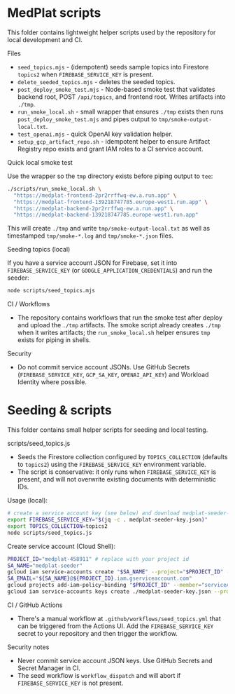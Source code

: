 # MedPlat scripts

This folder contains lightweight helper scripts used by the repository for local development and CI.

Files
- `seed_topics.mjs` - (idempotent) seeds sample topics into Firestore `topics2` when `FIREBASE_SERVICE_KEY` is present.
- `delete_seeded_topics.mjs` - deletes the seeded topics.
- `post_deploy_smoke_test.mjs` - Node-based smoke test that validates backend root, POST `/api/topics`, and frontend root. Writes artifacts into `./tmp`.
- `run_smoke_local.sh` - small wrapper that ensures `./tmp` exists then runs `post_deploy_smoke_test.mjs` and pipes output to `tmp/smoke-output-local.txt`.
- `test_openai.mjs` - quick OpenAI key validation helper.
- `setup_gcp_artifact_repo.sh` - idempotent helper to ensure Artifact Registry repo exists and grant IAM roles to a CI service account.

Quick local smoke test

Use the wrapper so the `tmp` directory exists before piping output to `tee`:

```bash
./scripts/run_smoke_local.sh \
  "https://medplat-frontend-2pr2rrffwq-ew.a.run.app" \
  "https://medplat-frontend-139218747785.europe-west1.run.app" \
  "https://medplat-backend-2pr2rrffwq-ew.a.run.app" \
  "https://medplat-backend-139218747785.europe-west1.run.app"
```

This will create `./tmp` and write `tmp/smoke-output-local.txt` as well as timestamped `tmp/smoke-*.log` and `tmp/smoke-*.json` files.

Seeding topics (local)

If you have a service account JSON for Firebase, set it into `FIREBASE_SERVICE_KEY` (or `GOOGLE_APPLICATION_CREDENTIALS`) and run the seeder:

```bash
node scripts/seed_topics.mjs
```

CI / Workflows

- The repository contains workflows that run the smoke test after deploy and upload the `./tmp` artifacts. The smoke script already creates `./tmp` when it writes artifacts; the `run_smoke_local.sh` helper ensures `tmp` exists for piping in shells.

Security

- Do not commit service account JSONs. Use GitHub Secrets (`FIREBASE_SERVICE_KEY`, `GCP_SA_KEY`, `OPENAI_API_KEY`) and Workload Identity where possible.
# Seeding & scripts

This folder contains small helper scripts for seeding and local testing.

scripts/seed_topics.js
- Seeds the Firestore collection configured by `TOPICS_COLLECTION` (defaults to `topics2`) using the `FIREBASE_SERVICE_KEY` environment variable.
- The script is conservative: it only runs when `FIREBASE_SERVICE_KEY` is present, and will not overwrite existing documents with deterministic IDs.

Usage (local):

```bash
# create a service account key (see below) and download medplat-seeder-key.json
export FIREBASE_SERVICE_KEY="$(jq -c . medplat-seeder-key.json)"
export TOPICS_COLLECTION=topics2
node scripts/seed_topics.js
```

Create service account (Cloud Shell):

```bash
PROJECT_ID="medplat-458911" # replace with your project id
SA_NAME="medplat-seeder"
gcloud iam service-accounts create "$SA_NAME" --project="$PROJECT_ID" --display-name="MedPlat seeder account"
SA_EMAIL="${SA_NAME}@${PROJECT_ID}.iam.gserviceaccount.com"
gcloud projects add-iam-policy-binding "$PROJECT_ID" --member="serviceAccount:${SA_EMAIL}" --role="roles/datastore.user"
gcloud iam service-accounts keys create ./medplat-seeder-key.json --project="$PROJECT_ID" --iam-account="$SA_EMAIL"
```

CI / GitHub Actions
- There's a manual workflow at `.github/workflows/seed_topics.yml` that can be triggered from the Actions UI. Add the `FIREBASE_SERVICE_KEY` secret to your repository and then trigger the workflow.

Security notes
- Never commit service account JSON keys. Use GitHub Secrets and Secret Manager in CI.
- The seed workflow is `workflow_dispatch` and will abort if `FIREBASE_SERVICE_KEY` is not present.
